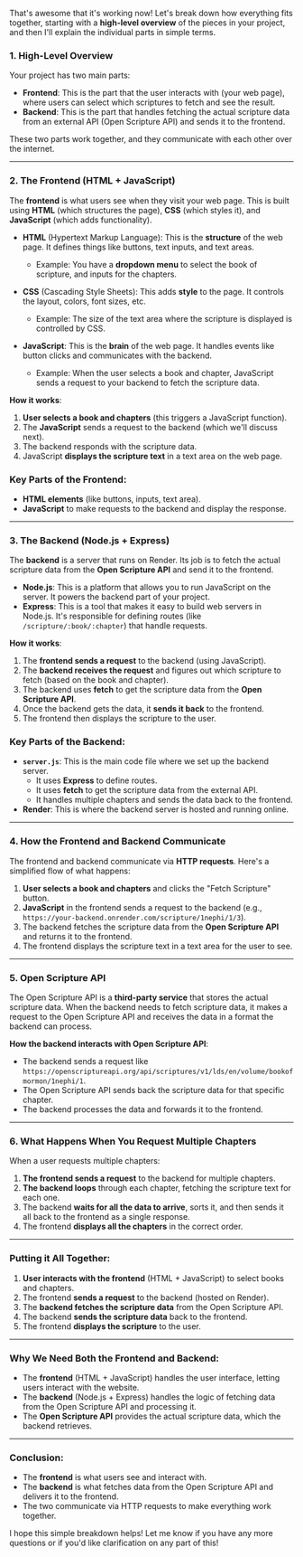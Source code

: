 That's awesome that it's working now! Let's break down how everything fits together, starting with a **high-level overview** of the pieces in your project, and then I'll explain the individual parts in simple terms.

### 1. **High-Level Overview**
Your project has two main parts:
- **Frontend**: This is the part that the user interacts with (your web page), where users can select which scriptures to fetch and see the result.
- **Backend**: This is the part that handles fetching the actual scripture data from an external API (Open Scripture API) and sends it to the frontend.

These two parts work together, and they communicate with each other over the internet.

---

### 2. **The Frontend (HTML + JavaScript)**
The **frontend** is what users see when they visit your web page. This is built using **HTML** (which structures the page), **CSS** (which styles it), and **JavaScript** (which adds functionality).

- **HTML** (Hypertext Markup Language): This is the **structure** of the web page. It defines things like buttons, text inputs, and text areas. 
    - Example: You have a **dropdown menu** to select the book of scripture, and inputs for the chapters.

- **CSS** (Cascading Style Sheets): This adds **style** to the page. It controls the layout, colors, font sizes, etc.
    - Example: The size of the text area where the scripture is displayed is controlled by CSS.

- **JavaScript**: This is the **brain** of the web page. It handles events like button clicks and communicates with the backend.
    - Example: When the user selects a book and chapter, JavaScript sends a request to your backend to fetch the scripture data.

**How it works**:
1. **User selects a book and chapters** (this triggers a JavaScript function).
2. The **JavaScript** sends a request to the backend (which we'll discuss next).
3. The backend responds with the scripture data.
4. JavaScript **displays the scripture text** in a text area on the web page.

### Key Parts of the Frontend:
- **HTML elements** (like buttons, inputs, text area).
- **JavaScript** to make requests to the backend and display the response.
  
---

### 3. **The Backend (Node.js + Express)**
The **backend** is a server that runs on Render. Its job is to fetch the actual scripture data from the **Open Scripture API** and send it to the frontend.

- **Node.js**: This is a platform that allows you to run JavaScript on the server. It powers the backend part of your project.
- **Express**: This is a tool that makes it easy to build web servers in Node.js. It's responsible for defining routes (like `/scripture/:book/:chapter`) that handle requests.

**How it works**:
1. The **frontend sends a request** to the backend (using JavaScript).
2. The **backend receives the request** and figures out which scripture to fetch (based on the book and chapter).
3. The backend uses **fetch** to get the scripture data from the **Open Scripture API**.
4. Once the backend gets the data, it **sends it back** to the frontend.
5. The frontend then displays the scripture to the user.

### Key Parts of the Backend:
- **`server.js`**: This is the main code file where we set up the backend server.
  - It uses **Express** to define routes.
  - It uses **fetch** to get the scripture data from the external API.
  - It handles multiple chapters and sends the data back to the frontend.
- **Render**: This is where the backend server is hosted and running online.
  
---

### 4. **How the Frontend and Backend Communicate**
The frontend and backend communicate via **HTTP requests**. Here's a simplified flow of what happens:

1. **User selects a book and chapters** and clicks the "Fetch Scripture" button.
2. **JavaScript** in the frontend sends a request to the backend (e.g., `https://your-backend.onrender.com/scripture/1nephi/1/3`).
3. The backend fetches the scripture data from the **Open Scripture API** and returns it to the frontend.
4. The frontend displays the scripture text in a text area for the user to see.

---

### 5. **Open Scripture API**
The Open Scripture API is a **third-party service** that stores the actual scripture data. When the backend needs to fetch scripture data, it makes a request to the Open Scripture API and receives the data in a format the backend can process.

**How the backend interacts with Open Scripture API**:
- The backend sends a request like `https://openscriptureapi.org/api/scriptures/v1/lds/en/volume/bookofmormon/1nephi/1`.
- The Open Scripture API sends back the scripture data for that specific chapter.
- The backend processes the data and forwards it to the frontend.

---

### 6. **What Happens When You Request Multiple Chapters**
When a user requests multiple chapters:
1. **The frontend sends a request** to the backend for multiple chapters.
2. **The backend loops** through each chapter, fetching the scripture text for each one.
3. The backend **waits for all the data to arrive**, sorts it, and then sends it all back to the frontend as a single response.
4. The frontend **displays all the chapters** in the correct order.

---

### Putting it All Together:
1. **User interacts with the frontend** (HTML + JavaScript) to select books and chapters.
2. The frontend **sends a request** to the backend (hosted on Render).
3. The **backend fetches the scripture data** from the Open Scripture API.
4. The backend **sends the scripture data** back to the frontend.
5. The frontend **displays the scripture** to the user.

---

### Why We Need Both the Frontend and Backend:
- The **frontend** (HTML + JavaScript) handles the user interface, letting users interact with the website.
- The **backend** (Node.js + Express) handles the logic of fetching data from the Open Scripture API and processing it.
- The **Open Scripture API** provides the actual scripture data, which the backend retrieves.

---

### Conclusion:
- The **frontend** is what users see and interact with.
- The **backend** is what fetches data from the Open Scripture API and delivers it to the frontend.
- The two communicate via HTTP requests to make everything work together.

I hope this simple breakdown helps! Let me know if you have any more questions or if you'd like clarification on any part of this!
